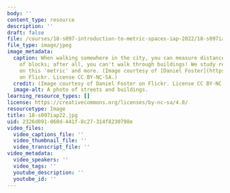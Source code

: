 ```yaml
---
body: ''
content_type: resource
description: ''
draft: false
file: /courses/18-s097-introduction-to-metric-spaces-iap-2022/18-s097iap22.jpg
file_type: image/jpeg
image_metadata:
  caption: When walking somewhere in the city, you can measure distance by number
    of blocks; after all, you can't walk through buildings! We study real analysis
    on this 'metric' and more. (Image courtesy of [Daniel Foster](https://www.flickr.com/photos/danielfoster/26208838610)
    on Flickr. License CC BY-NC-SA.)
  credit: (Image courtesy of Daniel Foster on Flickr. License CC BY-NC-SA.)
  image-alt: A photo of streets and buildings.
learning_resource_types: []
license: https://creativecommons.org/licenses/by-nc-sa/4.0/
resourcetype: Image
title: 18-s097iap22.jpg
uid: 2326d091-060d-441f-8c27-314f8230798e
video_files:
  video_captions_file: ''
  video_thumbnail_file: ''
  video_transcript_file: ''
video_metadata:
  video_speakers: ''
  video_tags: ''
  youtube_description: ''
  youtube_id: ''
---
```


